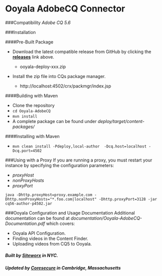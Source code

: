 Ooyala AdobeCQ Connector
=========================

###Compatibility
_*Adobe CQ 5.6*_

###Installation

####Pre-Built Package
- Download the latest compatible release from GitHub by clicking the [**releases**](https://github.com/coresecure/Ooyala-AdobeCQ) link above.
    - ooyala-deploy-xxx.zip
  
- Install the zip file into CQs package manager.
    - http://localhost:4502/crx/packmgr/index.jsp
	
####Building with Maven
- Clone the repository
- `cd Ooyala-AdobeCQ`
- `mvn install`
- A complete package can be found under *deploy/target/content-packages/*

####Installing with Maven
- `mvn clean install -Pdeploy,local-author  -Dcq.host=localhost -Dcq.port=4502`


###Using with a Proxy
If you are running a proxy, you must restart your instance by specifying the configuration parameters:
* *proxyHost*
* *nonProxyHosts*
* *proxyPort*

`java -Dhttp.proxyHost=proxy.example.com -Dhttp.nonProxyHosts="*.foo.com|localhost" -Dhttp.proxyPort=3128 -jar  cq56-author-p4502.jar`


###Ooyala Configuration and Usage Documentation
Additional documentation can be found at *documentation/Ooyala-AdobeCQ-Documentation.pdf* which covers:
* Ooyala API Configuration.
* Finding videos in the Content Finder.
* Uploading videos from CQ5 to Ooyala.


##### Built by [Siteworx](http://www.siteworx.com) in NYC.
##### Updated by [Coresecure](https://www.coresecure.com) in Cambridge, Massachusetts
